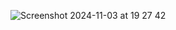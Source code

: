 ![Screenshot 2024-11-03 at 19 27 42](https://github.com/user-attachments/assets/a3434d0c-210f-4067-9bf1-94243f913fd5)
